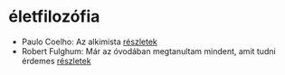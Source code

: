 # életfilozófia

- Paulo Coelho: Az alkimista [részletek](../_details/Paulo%20Coelho.md#id_261)
- Robert Fulghum: Már az óvodában megtanultam mindent, amit tudni érdemes [részletek](../_details/Robert%20Fulghum.md#id_1302)